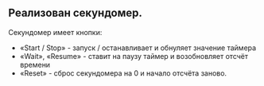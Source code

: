 <h2>Реализован секундомер.</h2> 
<p>Секундомер имеет кнопки:</p> 
<ul>
  <li>«Start / Stop» - запуск / останавливает и обнуляет значение таймера</li> 
  <li>«Wait», «Resume» - ставит на паузу таймер и возобновляет отсчёт времени</li> 
  <li>«Reset» - сброс секундомера на 0 и начало отсчёта заново.</li> 
</ul>
